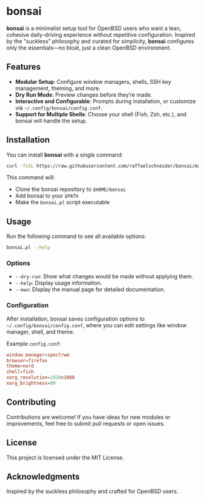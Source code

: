 # bonsai

**bonsai** is a minimalist setup tool for OpenBSD users who want a lean, cohesive daily-driving experience without repetitive configuration. Inspired by the "suckless" philosophy and curated for simplicity, **bonsai** configures only the essentials—no bloat, just a clean OpenBSD environment.

## Features

- **Modular Setup**: Configure window managers, shells, SSH key management, theming, and more.
- **Dry Run Mode**: Preview changes before they’re made.
- **Interactive and Configurable**: Prompts during installation, or customize via `~/.config/bonsai/config.conf`.
- **Support for Multiple Shells**: Choose your shell (Fish, Zsh, etc.), and bonsai will handle the setup.

## Installation

You can install **bonsai** with a single command:

```sh
curl -fsSL https://raw.githubusercontent.com/raffaelschneider/bonsai/main/install.sh | sh
```

This command will:

- Clone the bonsai repository to `$HOME/bonsai`
- Add bonsai to your `$PATH`
- Make the `bonsai.pl` script executable

## Usage

Run the following command to see all available options:

```sh
bonsai.pl --help
```

### Options

- `--dry-run`: Show what changes would be made without applying them.
- `--help`: Display usage information.
- `--man`: Display the manual page for detailed documentation.

### Configuration

After installation, bonsai saves configuration options to `~/.config/bonsai/config.conf`, where you can edit settings like window manager, shell, and theme.

Example `config.conf`:

```conf
window_manager=spectrwm
browser=firefox
theme=nord
shell=fish
xorg_resolution=1920x1080
xorg_brightness=80
```

## Contributing

Contributions are welcome! If you have ideas for new modules or improvements, feel free to submit pull requests or open issues.

## License

This project is licensed under the MIT License.

## Acknowledgments

Inspired by the suckless philosophy and crafted for OpenBSD users.
